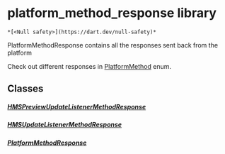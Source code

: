 


# platform_method_response library






    *[<Null safety>](https://dart.dev/null-safety)*



<p>PlatformMethodResponse contains all the responses sent back from the platform</p>
<p>Check out different responses in <a href="../common_platform_methods/PlatformMethod-class.md">PlatformMethod</a> enum.</p>


## Classes

##### [HMSPreviewUpdateListenerMethodResponse](../model_platform_method_response/HMSPreviewUpdateListenerMethodResponse-class.md)



 


##### [HMSUpdateListenerMethodResponse](../model_platform_method_response/HMSUpdateListenerMethodResponse-class.md)



 


##### [PlatformMethodResponse](../model_platform_method_response/PlatformMethodResponse-class.md)



 
















